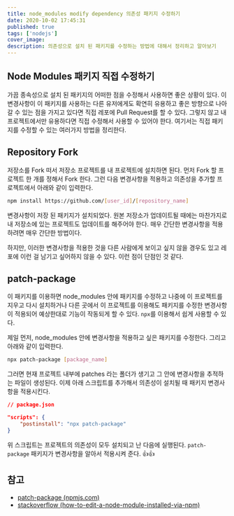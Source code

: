 ```yaml
---
title: node_modules modify dependency 의존성 패키지 수정하기
date: 2020-10-02 17:45:31
published: true
tags: ['nodejs']
cover_image:
description: 의존성으로 설치 된 패키지를 수정하는 방법에 대해서 정리하고 알아보기
---
```


## Node Modules 패키지 직접 수정하기

가끔 종속성으로 설치 된 패키지의 어떠한 점을 수정해서 사용하면 좋은 상황이 있다. 이 변경사항이 이 패키지를 사용하는 다른 유저에게도 확연히 유용하고 좋은 방향으로 나아갈 수 있는 점을 가지고 있다면 직접 레포에 Pull Request를 할 수 있다. 그렇지 않고 내 프로젝트에서만 유용하다면 직접 수정해서 사용할 수 있어야 한다. 여기서는 직접 패키지를 수정할 수 있는 여러가지 방법을 정리한다.

## Repository Fork

저장소를 Fork 떠서 저장소 프로젝트를 내 프로젝트에 설치하면 된다. 먼저 Fork 할 프로젝트 한 개를 정해서 Fork 한다. 그런 다음 변경사항을 적용하고 의존성을 추가할 프로젝트에서 아래와 같이 입력한다.

```sh
npm install https://github.com/[user_id]/[repository_name]
```

변경사항이 저장 된 패키지가 설치되었다. 원본 저장소가 업데이트될 때에는 마찬가지로 내 저장소에 있는 프로젝트도 업데이트를 해주어야 한다. 매우 간단한 변경사항을 적용하려면 매우 간단한 방법이다.

하지만, 이러한 변경사항을 적용한 것을 다른 사람에게 보이고 싶지 않을 경우도 있고 레포에 이런 걸 남기고 싶어하지 않을 수 있다. 이런 점이 단점인 것 같다.

## patch-package

이 패키지를 이용하면 node_modules 안에 패키지를 수정하고 나중에 이 프로젝트를 지우고 다시 설치하거나 다른 곳에서 이 프로젝트를 이용해도 패키지를 수정한 변경사항이 적용되어 예상한대로 기능이 작동되게 할 수 있다. `npx`를 이용해서 쉽게 사용할 수 있다.

제일 먼저, node_modules 안에 변경사항을 적용하고 싶은 패키지를 수정한다. 그리고 아래와 같이 입력한다.

```sh
npx patch-package [package_name]
```

그러면 현재 프로젝트 내부에 patches 라는 폴더가 생기고 그 안에 변경사항을 추적하는 파일이 생성된다. 이제 아래 스크립트를 추가해서 의존성이 설치될 때 패키지 변경사항을 적용시킨다.

```json
// package.json

"scripts": {
	"postinstall": "npx patch-package"
}
```

위 스크립트는 프로젝트의 의존성이 모두 설치되고 난 다음에 실행된다. `patch-package` 패키지가 변경사항을 알아서 적용시켜 준다. 👍👍

## 참고

- [patch-package (npmjs.com)](https://www.npmjs.com/package/patch-package)
- [stackoverflow (how-to-edit-a-node-module-installed-via-npm)](https://stackoverflow.com/questions/13300137/how-to-edit-a-node-module-installed-via-npm)
